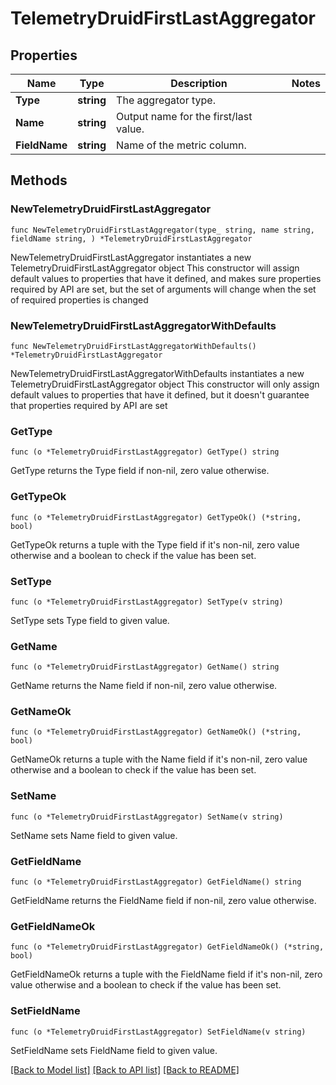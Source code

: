 # TelemetryDruidFirstLastAggregator

## Properties

Name | Type | Description | Notes
------------ | ------------- | ------------- | -------------
**Type** | **string** | The aggregator type. | 
**Name** | **string** | Output name for the first/last value. | 
**FieldName** | **string** | Name of the metric column. | 

## Methods

### NewTelemetryDruidFirstLastAggregator

`func NewTelemetryDruidFirstLastAggregator(type_ string, name string, fieldName string, ) *TelemetryDruidFirstLastAggregator`

NewTelemetryDruidFirstLastAggregator instantiates a new TelemetryDruidFirstLastAggregator object
This constructor will assign default values to properties that have it defined,
and makes sure properties required by API are set, but the set of arguments
will change when the set of required properties is changed

### NewTelemetryDruidFirstLastAggregatorWithDefaults

`func NewTelemetryDruidFirstLastAggregatorWithDefaults() *TelemetryDruidFirstLastAggregator`

NewTelemetryDruidFirstLastAggregatorWithDefaults instantiates a new TelemetryDruidFirstLastAggregator object
This constructor will only assign default values to properties that have it defined,
but it doesn't guarantee that properties required by API are set

### GetType

`func (o *TelemetryDruidFirstLastAggregator) GetType() string`

GetType returns the Type field if non-nil, zero value otherwise.

### GetTypeOk

`func (o *TelemetryDruidFirstLastAggregator) GetTypeOk() (*string, bool)`

GetTypeOk returns a tuple with the Type field if it's non-nil, zero value otherwise
and a boolean to check if the value has been set.

### SetType

`func (o *TelemetryDruidFirstLastAggregator) SetType(v string)`

SetType sets Type field to given value.


### GetName

`func (o *TelemetryDruidFirstLastAggregator) GetName() string`

GetName returns the Name field if non-nil, zero value otherwise.

### GetNameOk

`func (o *TelemetryDruidFirstLastAggregator) GetNameOk() (*string, bool)`

GetNameOk returns a tuple with the Name field if it's non-nil, zero value otherwise
and a boolean to check if the value has been set.

### SetName

`func (o *TelemetryDruidFirstLastAggregator) SetName(v string)`

SetName sets Name field to given value.


### GetFieldName

`func (o *TelemetryDruidFirstLastAggregator) GetFieldName() string`

GetFieldName returns the FieldName field if non-nil, zero value otherwise.

### GetFieldNameOk

`func (o *TelemetryDruidFirstLastAggregator) GetFieldNameOk() (*string, bool)`

GetFieldNameOk returns a tuple with the FieldName field if it's non-nil, zero value otherwise
and a boolean to check if the value has been set.

### SetFieldName

`func (o *TelemetryDruidFirstLastAggregator) SetFieldName(v string)`

SetFieldName sets FieldName field to given value.



[[Back to Model list]](../README.md#documentation-for-models) [[Back to API list]](../README.md#documentation-for-api-endpoints) [[Back to README]](../README.md)


